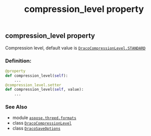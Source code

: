 ﻿---
title: compression_level property
second_title: Aspose.3D for Python via .NET API References
description: 
type: docs
weight: 50
url: /python-net/aspose.threed.formats/dracosaveoptions/compression_level/
is_root: false
---

## compression_level property


Compression level, default value is [`DracoCompressionLevel.STANDARD`](/3d/python-net/aspose.threed.formats/dracocompressionlevel#STANDARD)
### Definition:
```python
@property
def compression_level(self):
    ...
@compression_level.setter
def compression_level(self, value):
    ...
```

### See Also
* module [`aspose.threed.formats`](../../)
* class [`DracoCompressionLevel`](/3d/python-net/aspose.threed.formats/dracocompressionlevel)
* class [`DracoSaveOptions`](/3d/python-net/aspose.threed.formats/dracosaveoptions)

